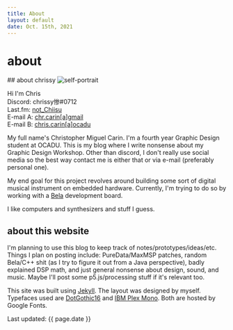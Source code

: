 ```yaml
---
title: About
layout: default
date: Oct. 15th, 2021
---
```


<h1 class="pageTitle">about</h1>
## about chrissy

<img src="{{ 'assets/images/chrissy.gif' | relative_url }}" alt="self-portrait" style="margin: 0;"/>

Hi I'm Chris\
Discord: chrissy惨#0712\
Last.fm: [not_Chiisu](https://www.last.fm/user/not_Chiisu)\
E-mail A: [chr.carin[a]gmail](mailto:chr.carin[a]gmail.com)\
E-mail B: [chris.carin[a]ocadu](mailto:chris.carin[a]gmail.com)

My full name's Christopher Miguel Carin. I'm a fourth year Graphic Design student at OCADU. This is my blog where I write nonsense about my Graphic Design Workshop. Other than discord, I don't really use social media so the best way contact me is either that or via e-mail (preferably personal one).

My end goal for this project revolves around building some sort of digital musical instrument on embedded hardware. Currently, I'm trying to do so by working with a [Bela](http://bela.io/) development board.

I like computers and synthesizers and stuff I guess.

## about this website

I'm planning to use this blog to keep track of notes/prototypes/ideas/etc. Things I plan on posting include: PureData/MaxMSP patches, random Bela/C++ shit (as I try to figure it out from a Java perspective), badly explained DSP math, and just general nonsense about design, sound, and music. Maybe I'll post some p5.js/processing stuff if it's relevant too.

This site was built using [Jekyll](https://jekyllrb.com/). The layout was designed by myself. Typefaces used are [DotGothic16](https://fonts.google.com/specimen/DotGothic16?query=dotgothic) and [IBM Plex Mono](https://fonts.google.com/specimen/IBM+Plex+Mono?query=ibm). Both are hosted by Google Fonts.

<div class="footer">Last updated: {{ page.date }}</div>
